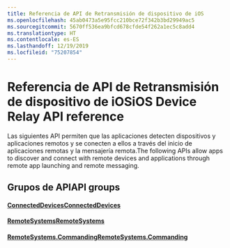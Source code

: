 ```yaml
---
title: Referencia de API de Retransmisión de dispositivo de iOS
ms.openlocfilehash: 45ab0473a5e95fcc210bce72f342b3bd29949ac5
ms.sourcegitcommit: 5670ff536ea9bfcd678cfde54f262a1ec5c8add4
ms.translationtype: HT
ms.contentlocale: es-ES
ms.lasthandoff: 12/19/2019
ms.locfileid: "75207854"
---
```

# <a name="ios-device-relay-api-reference"></a><span data-ttu-id="d73ee-102">Referencia de API de Retransmisión de dispositivo de iOS</span><span class="sxs-lookup"><span data-stu-id="d73ee-102">iOS Device Relay API reference</span></span>

<span data-ttu-id="d73ee-103">Las siguientes API permiten que las aplicaciones detecten dispositivos y aplicaciones remotos y se conecten a ellos a través del inicio de aplicaciones remotas y la mensajería remota.</span><span class="sxs-lookup"><span data-stu-id="d73ee-103">The following APIs allow apps to discover and connect with remote devices and applications through remote app launching and remote messaging.</span></span>

## <a name="api-groups"></a><span data-ttu-id="d73ee-104">Grupos de API</span><span class="sxs-lookup"><span data-stu-id="d73ee-104">API groups</span></span>

#### <a name="connecteddevicesobjectivec-apiconnecteddevicesindexmd"></a>[<span data-ttu-id="d73ee-105">ConnectedDevices</span><span class="sxs-lookup"><span data-stu-id="d73ee-105">ConnectedDevices</span></span>](../objectivec-api/connecteddevices/index.md)
#### <a name="remotesystemsobjectivec-apiremotesystemsindexmd"></a>[<span data-ttu-id="d73ee-106">RemoteSystems</span><span class="sxs-lookup"><span data-stu-id="d73ee-106">RemoteSystems</span></span>](../objectivec-api/remotesystems/index.md)
#### <a name="remotesystemscommandingobjectivec-apiremotesystemscommandingindexmd"></a>[<span data-ttu-id="d73ee-107">RemoteSystems.Commanding</span><span class="sxs-lookup"><span data-stu-id="d73ee-107">RemoteSystems.Commanding</span></span>](../objectivec-api/remotesystems.commanding/index.md)